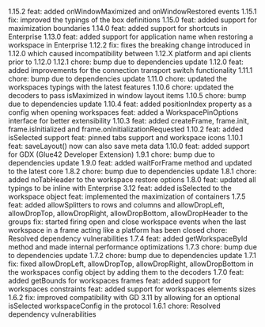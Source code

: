 1.15.2
feat: added onWindowMaximized and onWindowRestored events
1.15.1
fix: improved the typings of the box definitions
1.15.0
feat: added support for maximization boundaries
1.14.0
feat: added support for shortcuts in Enterprise
1.13.0
feat: added support for application name when restoring a workspace in Enterprise
1.12.2
fix: fixes the breaking change introduced in 1.12.0 which caused incompatibility between 1.12.X platform and api clients prior to 1.12.0
1.12.1
chore: bump due to dependencies update
1.12.0
feat: added improvements for the connection transport switch functionality
1.11.1
chore: bump due to dependencies update
1.11.0
chore: updated the workspaces typings with the latest features
1.10.6
chore: updated the decoders to pass isMaximized in window layout items
1.10.5
chore: bump due to dependencies update
1.10.4
feat: added positionIndex property as a config when opening workspaces
feat: added a WorkspacePinOptions interface for better extensibility 
1.10.3
feat: added createFrame, frame.init, frame.isInitialized and frame.onInitializationRequested
1.10.2
feat: added isSelected support
feat: pinned tabs support and workspace icons
1.10.1
feat: saveLayout() now can also save meta data
1.10.0
feat: added support for GDX (Glue42 Developer Extension)
1.9.1
chore: bump due to dependencies update
1.9.0
feat: added waitForFrame method and updated to the latest core
1.8.2
chore: bump due to dependencies update
1.8.1
chore: added noTabHeader to the workspace restore options
1.8.0
feat: updated all typings to be inline with Enterprise 3.12
feat: added isSelected to the workspace object
feat: implemented the maximization of containers
1.7.5
feat: added allowSplitters to rows and columns and allowDropLeft, allowDropTop, allowDropRight, allowDropBottom, allowDropHeader to the groups
fix: started firing open and close workspace events when the last workspace in a frame acting like a platform has been closed
chore: Resolved dependency vulnerabilities
1.7.4
feat: added getWorkspaceById method and made internal performance optimizations
1.7.3
chore: bump due to dependencies update
1.7.2
chore: bump due to dependencies update
1.7.1
fix: fixed allowDropLeft, allowDropTop, allowDropRight, allowDropBottom in the workspaces config object by adding them to the decoders
1.7.0
feat: added getBounds for workspaces frames
feat: added support for workspaces constraints
feat: added support for workspaces elements sizes
1.6.2
fix: improved compatibility with GD 3.11 by allowing for an optional isSelected workspaceConfig in the protocol
1.6.1
chore: Resolved dependency vulnerabilities
